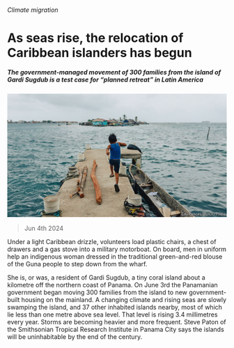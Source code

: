 ###### Climate migration

# As seas rise, the relocation of Caribbean islanders has begun 

##### The government-managed movement of 300 families from the island of Gardi Sugdub is a test case for “planned retreat” in Latin America 

![image](images/20240608_AMP001.jpg) 

> Jun 4th 2024 

Under a light Caribbean drizzle, volunteers load plastic chairs, a chest of drawers and a gas stove into a military motorboat. On board, men in uniform help an indigenous woman dressed in the traditional green-and-red blouse of the Guna people to step down from the wharf.

She is, or was, a resident of Gardi Sugdub, a tiny coral island about a kilometre off the northern coast of Panama. On June 3rd the Panamanian government began moving 300 families from the island to new government-built housing on the mainland. A changing climate and rising seas are slowly swamping the island, and 37 other inhabited islands nearby, most of which lie less than one metre above sea level. That level is rising 3.4 millimetres every year. Storms are becoming heavier and more frequent. Steve Paton of the Smithsonian Tropical Research Institute in Panama City says the islands will be uninhabitable by the end of the century. 

